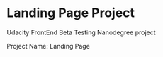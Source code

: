 # Landing Page Project

Udacity FrontEnd Beta Testing Nanodegree project 

Project Name: Landing Page

